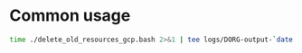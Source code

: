 # Common usage

```bash
time ./delete_old_resources_gcp.bash 2>&1 | tee logs/DORG-output-`date +%Y%m%d%H%M%S`.log
```
